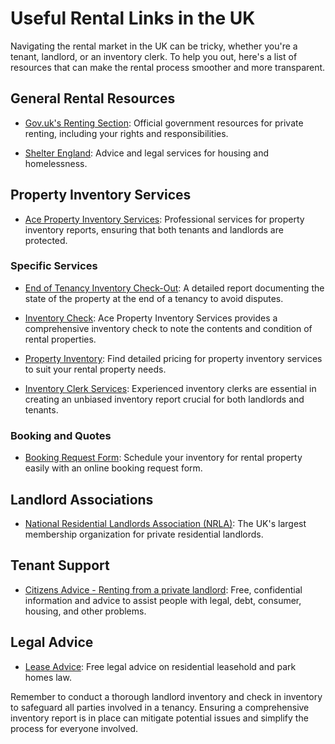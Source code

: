 # Useful Rental Links in the UK

Navigating the rental market in the UK can be tricky, whether you're a tenant, landlord, or an inventory clerk. To help you out, here's a list of resources that can make the rental process smoother and more transparent.

## General Rental Resources

- [Gov.uk's Renting Section](https://www.gov.uk/private-renting): Official government resources for private renting, including your rights and responsibilities.

- [Shelter England](https://england.shelter.org.uk/housing_advice/private_renting): Advice and legal services for housing and homelessness.

## Property Inventory Services

- [Ace Property Inventory Services](https://propertyinventory.org.uk/): Professional services for property inventory reports, ensuring that both tenants and landlords are protected.

### Specific Services

- [End of Tenancy Inventory Check-Out](https://propertyinventory.org.uk/property-inventory/): A detailed report documenting the state of the property at the end of a tenancy to avoid disputes.

- [Inventory Check](https://propertyinventory.org.uk/): Ace Property Inventory Services provides a comprehensive inventory check to note the contents and condition of rental properties.

- [Property Inventory](https://propertyinventory.org.uk/prices/): Find detailed pricing for property inventory services to suit your rental property needs.

- [Inventory Clerk Services](https://propertyinventory.org.uk/): Experienced inventory clerks are essential in creating an unbiased inventory report crucial for both landlords and tenants.

### Booking and Quotes

- [Booking Request Form](https://propertyinventory.org.uk/booking-request-form/): Schedule your inventory for rental property easily with an online booking request form.

## Landlord Associations

- [National Residential Landlords Association (NRLA)](https://www.nrla.org.uk/): The UK's largest membership organization for private residential landlords.

## Tenant Support

- [Citizens Advice - Renting from a private landlord](https://www.citizensadvice.org.uk/housing/renting-privately/): Free, confidential information and advice to assist people with legal, debt, consumer, housing, and other problems.

## Legal Advice

- [Lease Advice](https://www.lease-advice.org/): Free legal advice on residential leasehold and park homes law.

Remember to conduct a thorough landlord inventory and check in inventory to safeguard all parties involved in a tenancy. Ensuring a comprehensive inventory report is in place can mitigate potential issues and simplify the process for everyone involved.

